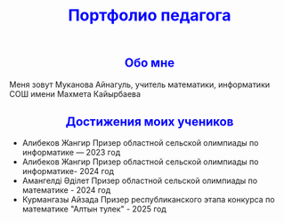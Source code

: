 
<html>
   <head>
   <style>
    { 
   font-size: 20 px;
    color: black; 
    font-family: "Times New Roman";
      }
  h1, h2, h3, h4, h5, h6 {
    font-weight: bold;
    color: blue; 
    text-align: center; 
    }
   </style>
   </head>
 
<body>

 <header>
    <h1>Портфолио педагога</h1>
  </header>

  <main>
    <section>
      <h2>Обо мне</h2>
      <p>Меня зовут Муканова Айнагуль, учитель математики, информатики СОШ имени Махмета Кайырбаева</p>
    </section>
   <section>
        <h2>Достижения моих учеников</h2>
     <section>
      <ul>
        <li>Алибеков Жангир Призер областной сельской олимпиады по информатике — 2023 год </li>
        <li>Алибеков Жангир Призер областной сельской олимпиады по информатике- 2024 год </li>
        <li>Амангелді Әділет Призер областной сельской олимпиады по математике - 2024 год </li>
         <li> Курмангазы Айзада Призер республиканского этапа конкурса по математике "Алтын тулек" - 2025 год </li>
      </ul>
   </section>
   </main>
</body>
</html>
  
